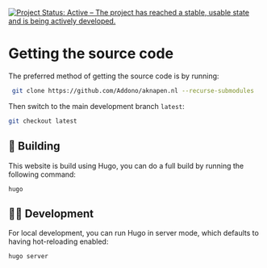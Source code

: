 [![Project Status: Active – The project has reached a stable, usable state and is being actively developed.](https://www.repostatus.org/badges/latest/active.svg)](https://www.repostatus.org/#active)

# Getting the source code

The preferred method of getting the source code is by running:

```bash
 git clone https://github.com/Addono/aknapen.nl --recurse-submodules
```

Then switch to the main development branch `latest`:

```bash
git checkout latest
```

## 🔨 Building

This website is build using Hugo, you can do a full build by running the following command:

```command
hugo
```

## 👷‍♂️ Development

For local development, you can run Hugo in server mode, which defaults to having hot-reloading enabled:

```command
hugo server
```
